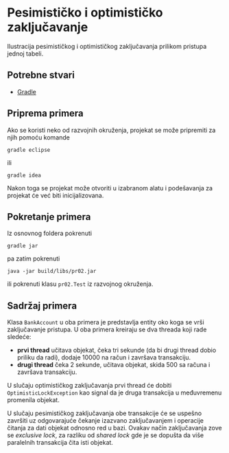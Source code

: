 # Pesimističko i optimističko zaključavanje

Ilustracija pesimističkog i optimističkog zaključavanja prilikom
pristupa jednoj tabeli.

## Potrebne stvari

* [Gradle](https://gradle.org)

## Priprema primera

Ako se koristi neko od razvojnih okruženja, projekat se može pripremiti 
za njih pomoću komande

`gradle eclipse`

ili 

`gradle idea`

Nakon toga se projekat može otvoriti u izabranom alatu i podešavanja za 
projekat će već biti inicijalizovana.

## Pokretanje primera

Iz osnovnog foldera pokrenuti

`gradle jar`

pa zatim pokrenuti

`java -jar build/libs/pr02.jar`

ili pokrenuti klasu `pr02.Test` iz razvojnog okruženja.

## Sadržaj primera

Klasa `BankAccount` u oba primera je predstavlja entity oko koga se vrši 
zaključavanje pristupa. U oba primera kreiraju se dva threada koji rade
sledeće:
 * **prvi thread** učitava objekat, čeka tri sekunde (da bi drugi thread 
   dobio priliku da radi), dodaje 10000 na račun i završava transakciju.
 * **drugi thread** čeka 2 sekunde, učitava objekat, skida 500 sa računa
   i završava transakciju.
   
U slučaju optimističkog zaključavanja prvi thread će dobiti 
`OptimisticLockException` kao signal da je druga transakcija u međuvremenu
promenila objekat.

U slučaju pesimističkog zaključavanja obe transakcije će se uspešno
završiti uz odgovarajuće čekanje izazvano zaključavanjem i operacije
čitanja za dati objekat odnosno red u bazi. Ovakav način zaključavanja
zove se *exclusive lock*, za razliku od *shared lock* gde je se dopušta
da više paralelnih transakcija čita isti objekat.
